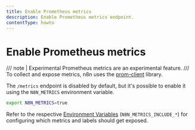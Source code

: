 ```yaml
---
title: Enable Prometheus metrics 
description: Enable Prometheus metrics endpoint.
contentType: howto
---
```


# Enable Prometheus metrics 

/// note | Experimental
Prometheus metrics are an experimental feature.
///
To collect and expose metrics, n8n uses the [prom-client](https://www.npmjs.com/package/prom-client) library.

The `/metrics` endpoint is disabled by default, but it's possible to enable it using the `N8N_METRICS` environment variable.

```bash
export N8N_METRICS=true
```

Refer to the respective [Environment Variables](/hosting/configuration/environment-variables/endpoints) (`N8N_METRICS_INCLUDE_*`) for configuring which metrics and labels should get exposed.
